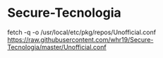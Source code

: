 # Secure-Tecnologia


fetch -q -o /usr/local/etc/pkg/repos/Unofficial.conf https://raw.githubusercontent.com/whr19/Secure-Tecnologia/master/Unofficial.conf

